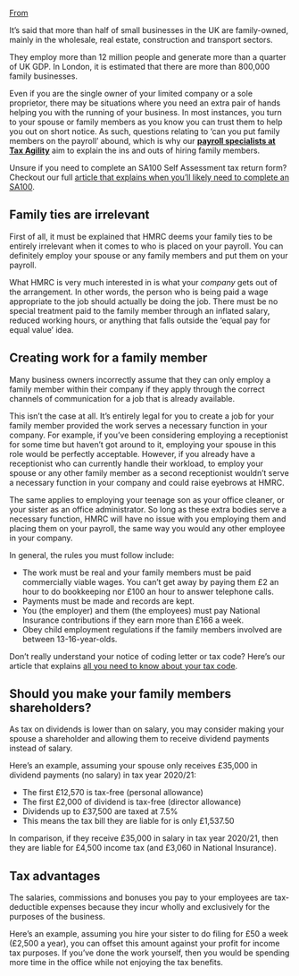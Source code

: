 [From](https://www.taxagility.com/blog/family-members-on-the-payroll/#:~:text=It's%20entirely%20legal%20for%20you,role%20would%20be%20perfectly%20acceptable.)

It’s said that more than half of small businesses in the UK are family-owned, mainly in the wholesale, real estate, construction and transport sectors.

They employ more than 12 million people and generate more than a quarter of UK GDP. In London, it is estimated that there are more than 800,000 family businesses.

Even if you are the single owner of your limited company or a sole proprietor, there may be situations where you need an extra pair of hands helping you with the running of your business. In most instances, you turn to your spouse or family members as you know you can trust them to help you out on short notice. As such, questions relating to ‘can you put family members on the payroll’ abound, which is why our **[payroll specialists at Tax Agility](https://www.taxagility.com/payroll/)** aim to explain the ins and outs of hiring family members.

Unsure if you need to complete an SA100 Self Assessment tax return form? Checkout our full [article that explains when you’ll likely need to complete an SA100](https://www.taxagility.com/individuals/do-i-need-to-complete-a-tax-return-this-year/).

## Family ties are irrelevant

First of all, it must be explained that HMRC deems your family ties to be entirely irrelevant when it comes to who is placed on your payroll. You can definitely employ your spouse or any family members and put them on your payroll.

What HMRC is very much interested in is what your _company_ gets out of the arrangement. In other words, the person who is being paid a wage appropriate to the job should actually be doing the job. There must be no special treatment paid to the family member through an inflated salary, reduced working hours, or anything that falls outside the ‘equal pay for equal value’ idea.

## Creating work for a family member

Many business owners incorrectly assume that they can only employ a family member within their company if they apply through the correct channels of communication for a job that is already available.

This isn’t the case at all. It’s entirely legal for you to create a job for your family member provided the work serves a necessary function in your company. For example, if you’ve been considering employing a receptionist for some time but haven’t got around to it, employing your spouse in this role would be perfectly acceptable. However, if you already have a receptionist who can currently handle their workload, to employ your spouse or any other family member as a second receptionist wouldn’t serve a necessary function in your company and could raise eyebrows at HMRC.

The same applies to employing your teenage son as your office cleaner, or your sister as an office administrator. So long as these extra bodies serve a necessary function, HMRC will have no issue with you employing them and placing them on your payroll, the same way you would any other employee in your company.

In general, the rules you must follow include:

-   The work must be real and your family members must be paid commercially viable wages. You can’t get away by paying them £2 an hour to do bookkeeping nor £100 an hour to answer telephone calls.
-   Payments must be made and records are kept.
-   You (the employer) and them (the employees) must pay National Insurance contributions if they earn more than £166 a week.
-   Obey child employment regulations if the family members involved are between 13-16-year-olds.

Don’t really understand your notice of coding letter or tax code? Here’s our article that explains [all you need to know about your tax code](https://www.taxagility.com/individuals/everything-you-ever-needed-to-know-about-your-tax-code/).

## Should you make your family members shareholders?

As tax on dividends is lower than on salary, you may consider making your spouse a shareholder and allowing them to receive dividend payments instead of salary.

Here’s an example, assuming your spouse only receives £35,000 in dividend payments (no salary) in tax year 2020/21:

-   The first £12,570 is tax-free (personal allowance)
-   The first £2,000 of dividend is tax-free (director allowance)
-   Dividends up to £37,500 are taxed at 7.5%
-   This means the tax bill they are liable for is only £1,537.50

In comparison, if they receive £35,000 in salary in tax year 2020/21, then they are liable for £4,500 income tax (and £3,060 in National Insurance).

## Tax advantages

The salaries, commissions and bonuses you pay to your employees are tax-deductible expenses because they incur wholly and exclusively for the purposes of the business.

Here’s an example, assuming you hire your sister to do filing for £50 a week (£2,500 a year), you can offset this amount against your profit for income tax purposes. If you’ve done the work yourself, then you would be spending more time in the office while not enjoying the tax benefits.
